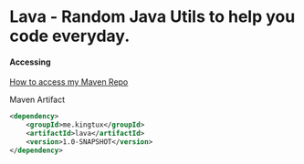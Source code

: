 # Lava - Random Java Utils to help you code everyday.


#### Accessing
[How to access my Maven Repo](https://kingtux.dev/my-maven/)

Maven Artifact
```xml
<dependency>
    <groupId>me.kingtux</groupId>
    <artifactId>lava</artifactId>
    <version>1.0-SNAPSHOT</version>
</dependency>
```